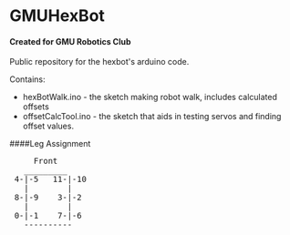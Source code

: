 # GMUHexBot
#### Created for GMU Robotics Club

Public repository for the hexbot's arduino code.

Contains:
* hexBotWalk.ino - the sketch making robot walk, includes  calculated offsets
* offsetCalcTool.ino - the sketch that aids in testing servos and finding offset values.

####Leg Assignment
<pre>
     Front
   _________
 4-|-5   11-|-10
   |        |
 8-|-9    3-|-2
   |        |
 0-|-1    7-|-6
   ----------
</pre>
